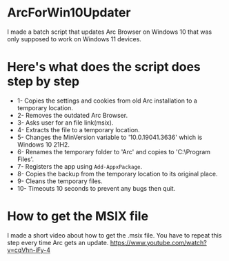 # ArcForWin10Updater
I made a batch script that updates Arc Browser on Windows 10 that was only supposed to work on Windows 11 devices.

# Here's what does the script does step by step
* 1- Copies the settings and cookies from old Arc installation to a temporary location.
* 2- Removes the outdated Arc Browser.
* 3- Asks user for an file link(msix).
* 4- Extracts the file to a temporary location.
* 5- Changes the MinVersion variable to '10.0.19041.3636' which is Windows 10 21H2.
* 6- Renames the temporary folder to 'Arc' and copies to 'C:\Program Files\'.
* 7- Registers the app using `Add-AppxPackage`.
* 8- Copies the backup from the temporary location to its original place.
* 9- Cleans the temporary files.
* 10- Timeouts 10 seconds to prevent any bugs then quit.
# How to get the MSIX file
I made a short video about how to get the .msix file. You have to repeat this step every time Arc gets an update.
https://www.youtube.com/watch?v=cqVhn-iFy-4
